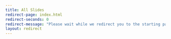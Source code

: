 ```yaml
---
title: All Slides
redirect-page: index.html
redirect-seconds: 0
redirect-message: "Please wait while we redirect you to the starting page"
layout: redirect
---
```

